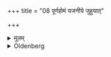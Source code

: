 +++
title = "08 पूर्णहोमं यजनीये जुहुयात्"

+++

<details><summary>मूलम्</summary>

पूर्णहोमं यजनीये जुहुयात् ८
</details>

<details><summary>Oldenberg</summary>

8. On the sacrificial day (i.e. on the first day of the fortnight) let him sacrifice a full oblation (with the verse MB. II, 6, II, 'A full oblation I sacrifice,' &c.).
</details>
